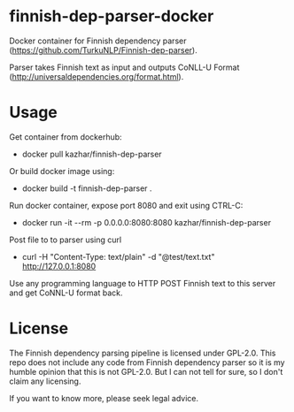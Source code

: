 # finnish-dep-parser-docker

Docker container for Finnish dependency parser (https://github.com/TurkuNLP/Finnish-dep-parser).

Parser takes Finnish text as input and outputs CoNLL-U Format (http://universaldependencies.org/format.html).

# Usage

Get container from dockerhub:

- docker pull kazhar/finnish-dep-parser

Or build docker image using:

- docker build -t finnish-dep-parser .

Run docker container, expose port 8080 and exit using CTRL-C:

- docker run -it --rm -p 0.0.0.0:8080:8080 kazhar/finnish-dep-parser

Post file to to parser using curl

- curl -H "Content-Type: text/plain" -d "@test/text.txt" http://127.0.0.1:8080

Use any programming language to HTTP POST Finnish text to this server and get CoNNL-U format back.

# License

The Finnish dependency parsing pipeline is licensed under GPL-2.0. 
This repo does not include any code from Finnish dependency parser so it is my humble opinion that this is not GPL-2.0.
But I can not tell for sure, so I don't claim any licensing.

If you want to know more, please seek legal advice.

